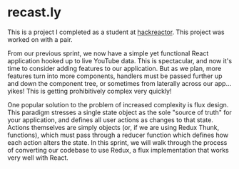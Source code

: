 # recast.ly
This is a project I completed as a student at [hackreactor](http://hackreactor.com). This project was worked on with a pair.

From our previous sprint, we now have a simple yet functional React application hooked up to live YouTube data. This is spectacular, and now it's time to consider adding features to our application. But as we plan, more features turn into more components, handlers must be passed further up and down the component tree, or sometimes from laterally across our app... yikes! This is getting prohibitively complex very quickly!

One popular solution to the problem of increased complexity is flux design. This paradigm stresses a single state object as the sole "source of truth" for your application, and defines all user actions as changes to that state. Actions themselves are simply objects (or, if we are using Redux Thunk, functions), which must pass through a reducer function which defines how each action alters the state. In this sprint, we will walk through the process of converting our codebase to use Redux, a flux implementation that works very well with React.
